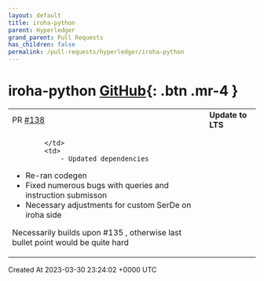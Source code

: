 ```yaml
---
layout: default
title: iroha-python
parent: Hyperledger
grand_parent: Pull Requests
has_children: false
permalink: /pull-requests/hyperledger/iroha-python
---
```


# iroha-python <span class="fs-3 right-align">[GitHub](https://github.com/hyperledger/iroha-python){: .btn .mr-4 }</span>


<div>
    <table>
        <tr>
            <td>
                PR <a href="https://github.com/hyperledger/iroha-python/pull/138" class=".btn">#138</a>
            </td>
            <td>
                <b>
                    Update to LTS
                </b>
            </td>
        </tr>
        <tr>
            <td>
                
            </td>
            <td>
                - Updated dependencies
- Re-ran codegen
- Fixed numerous bugs with queries and instruction submisson
- Necessary adjustments for custom SerDe on iroha side

Necessarily builds upon #135 , otherwise last bullet point would be quite hard
            </td>
        </tr>
    </table>
    <div class="right-align">
        Created At 2023-03-30 23:24:02 +0000 UTC
    </div>
</div>

